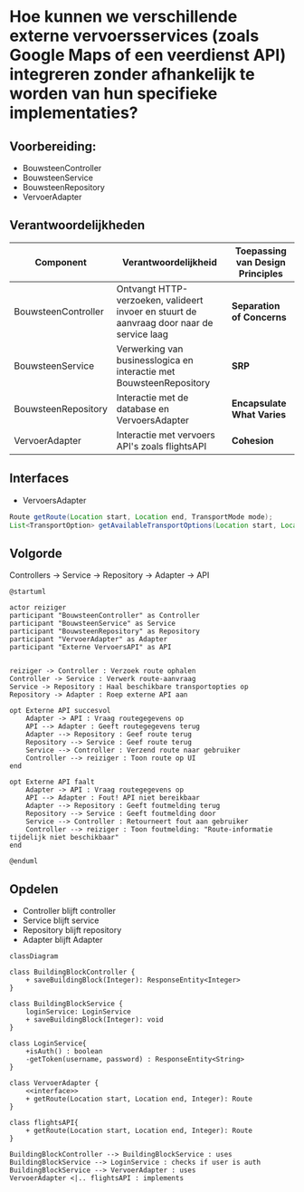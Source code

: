 # Hoe kunnen we verschillende externe vervoersservices (zoals Google Maps of een veerdienst API) integreren zonder afhankelijk te worden van hun specifieke implementaties?

## Voorbereiding:
- BouwsteenController
- BouwsteenService
- BouwsteenRepository
- VervoerAdapter

## Verantwoordelijkheden

| Component           | Verantwoordelijkheid                                                                      | Toepassing van Design Principles |
| ------------------- | ----------------------------------------------------------------------------------------- | -------------------------------- |
| BouwsteenController | Ontvangt HTTP-verzoeken, valideert invoer en stuurt de aanvraag door naar de service laag | **Separation of Concerns**       |
| BouwsteenService    | Verwerking van businesslogica en interactie met BouwsteenRepository                       | **SRP**                          |
| BouwsteenRepository | Interactie met de database en VervoersAdapter                                             | **Encapsulate What Varies**      |
| VervoerAdapter      | Interactie met vervoers API's zoals flightsAPI                                            | **Cohesion**                     |

## Interfaces
- VervoersAdapter
```java
Route getRoute(Location start, Location end, TransportMode mode); 
List<TransportOption> getAvailableTransportOptions(Location start, Location end);
```

## Volgorde
Controllers -> Service -> Repository -> Adapter -> API
```puml
@startuml  
  
actor reiziger  
participant "BouwsteenController" as Controller  
participant "BouwsteenService" as Service  
participant "BouwsteenRepository" as Repository  
participant "VervoerAdapter" as Adapter  
participant "Externe VervoersAPI" as API  
  
  
reiziger -> Controller : Verzoek route ophalen  
Controller -> Service : Verwerk route-aanvraag  
Service -> Repository : Haal beschikbare transportopties op  
Repository -> Adapter : Roep externe API aan  
  
opt Externe API succesvol  
    Adapter -> API : Vraag routegegevens op  
    API --> Adapter : Geeft routegegevens terug  
    Adapter --> Repository : Geef route terug  
    Repository --> Service : Geef route terug  
    Service --> Controller : Verzend route naar gebruiker  
    Controller --> reiziger : Toon route op UI  
end  
  
opt Externe API faalt  
    Adapter -> API : Vraag routegegevens op  
    API --> Adapter : Fout! API niet bereikbaar  
    Adapter --> Repository : Geeft foutmelding terug  
    Repository --> Service : Geeft foutmelding door  
    Service --> Controller : Retourneert fout aan gebruiker  
    Controller --> reiziger : Toon foutmelding: "Route-informatie tijdelijk niet beschikbaar"  
end  
  
@enduml
```
## Opdelen
- Controller blijft controller
- Service blijft service
- Repository blijft repository
- Adapter blijft Adapter

```mermaid
classDiagram

class BuildingBlockController {
    + saveBuildingBlock(Integer): ResponseEntity<Integer>
}

class BuildingBlockService {
    loginService: LoginService
    + saveBuildingBlock(Integer): void
}

class LoginService{
    +isAuth() : boolean
    -getToken(username, password) : ResponseEntity<String>
}

class VervoerAdapter {
    <<interface>>
    + getRoute(Location start, Location end, Integer): Route
}

class flightsAPI{
    + getRoute(Location start, Location end, Integer): Route
}

BuildingBlockController --> BuildingBlockService : uses
BuildingBlockService --> LoginService : checks if user is auth
BuildingBlockService --> VervoerAdapter : uses
VervoerAdapter <|.. flightsAPI : implements

```
